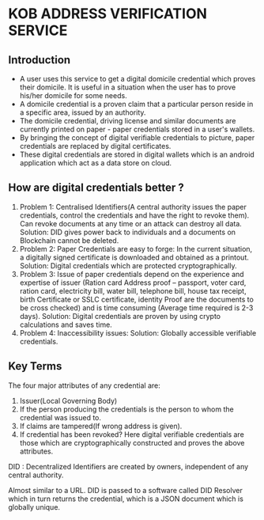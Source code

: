 # KOB ADDRESS VERIFICATION SERVICE
## Introduction
- A user uses this service to get a digital domicile credential which proves their domicile. It is useful in a situation when the user has to prove his/her domicile for some needs.
- A domicile credential is a proven claim that a particular person reside in a specific area, issued by an authority.
- The domicile credential, driving license and similar documents are currently printed on paper - paper credentials stored in a user's wallets.
- By bringing the concept of digital verifiable credentials to picture, paper credentials are replaced by digital certificates.
- These digital credentials are stored in digital wallets which is an android application which act as a data store on cloud.
## How are digital credentials better ?
1. Problem 1: Centralised Identifiers(A central authority issues the paper credentials, control the credentials and have the right to revoke them).
Can revoke documents at any time or an attack can destroy all data.
Solution: DID gives power back to individuals and a documents on Blockchain cannot be deleted.
2. Problem 2: Paper Credentials are easy to forge:
In the current situation, a digitally signed certificate is downloaded and obtained as a printout.
Solution: Digital credentials which are protected cryptographically.
3. Problem 3: Issue of paper credentials depend on the experience and expertise of issuer (Ration card Address proof – passport, voter card, ration card, electricity bill, water bill, telephone bill, house tax receipt, birth Certificate or SSLC certificate, identity Proof are the documents to be cross checked) and is time consuming (Average time required is 2-3 days).
Solution: Digital credentials are proven by using crypto calculations and saves time.
4. Problem 4: Inaccessibility issues:
Solution: Globally accessible verifiable credentials.
## Key Terms
The four major attributes of any credential are:

1. Issuer(Local Governing Body)
2. If the person producing the credentials is the person to whom the credential was issued to.
3. If claims are tampered(If wrong address is given).
4. If credential has been revoked?
Here digital verifiable credentials are those which are cryptographically constructed and proves the above attributes.

DID : Decentralized Identifiers are created by owners, independent of any central authority.

Almost similar to a URL.
DID is passed to a software called DID Resolver which in turn returns the credential, which is a JSON document which is globally unique.
